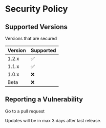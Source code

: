 # Security Policy

## Supported Versions

Versions that are secured

| Version | Supported          |
| ------- | ------------------ |
| 1.2.x   | :white_check_mark: |
| 1.1.x   | :white_check_mark: |
| 1.0.x   | :x:                |
| Beta    | :x:                |

## Reporting a Vulnerability

Go to a pull request

Updates will be in max 3 days after last release.
